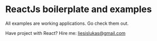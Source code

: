 # ReactJs boilerplate and examples

All examples are working applications. Go check them out.

Have project with React? Hire me: liesislukas@gmail.com
